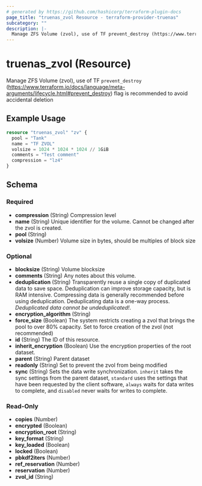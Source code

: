 ```yaml
---
# generated by https://github.com/hashicorp/terraform-plugin-docs
page_title: "truenas_zvol Resource - terraform-provider-truenas"
subcategory: ""
description: |-
  Manage ZFS Volume (zvol), use of TF prevent_destroy (https://www.terraform.io/docs/language/meta-arguments/lifecycle.html#prevent_destroy) flag is recommended to avoid accidental deletion
---
```


# truenas_zvol (Resource)

Manage ZFS Volume (zvol), use of TF `prevent_destroy` (https://www.terraform.io/docs/language/meta-arguments/lifecycle.html#prevent_destroy) flag is recommended to avoid accidental deletion

## Example Usage

```terraform
resource "truenas_zvol" "zv" {
  pool = "Tank"
  name = "TF ZVOL"
  volsize = 1024 * 1024 * 1024 // 1GiB
  comments = "Test comment"
  compression = "lz4"
}
```

<!-- schema generated by tfplugindocs -->
## Schema

### Required

- **compression** (String) Compression level
- **name** (String) Unique identifier for the volume. Cannot be changed after the zvol is created.
- **pool** (String)
- **volsize** (Number) Volume size in bytes, should be multiples of block size

### Optional

- **blocksize** (String) Volume blocksize
- **comments** (String) Any notes about this volume.
- **deduplication** (String) Transparently reuse a single copy of duplicated data to save space. Deduplication can improve storage capacity, but is RAM intensive. Compressing data is generally recommended before using deduplication. Deduplicating data is a one-way process. *Deduplicated data cannot be undeduplicated!*.
- **encryption_algorithm** (String)
- **force_size** (Boolean) The system restricts creating a zvol that brings the pool to over 80% capacity. Set to force creation of the zvol (not recommended)
- **id** (String) The ID of this resource.
- **inherit_encryption** (Boolean) Use the encryption properties of the root dataset.
- **parent** (String) Parent dataset
- **readonly** (String) Set to prevent the zvol from being modified
- **sync** (String) Sets the data write synchronization. `inherit` takes the sync settings from the parent dataset, `standard` uses the settings that have been requested by the client software, `always` waits for data writes to complete, and `disabled` never waits for writes to complete.

### Read-Only

- **copies** (Number)
- **encrypted** (Boolean)
- **encryption_root** (String)
- **key_format** (String)
- **key_loaded** (Boolean)
- **locked** (Boolean)
- **pbkdf2iters** (Number)
- **ref_reservation** (Number)
- **reservation** (Number)
- **zvol_id** (String)


